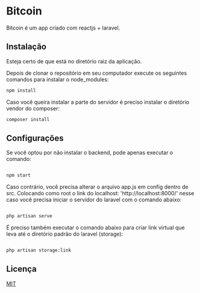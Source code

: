 # Bitcoin

Bitcoin é um app criado com reactjs + laravel.

## Instalação

Esteja certo de que está no diretório raiz da aplicação.

Depois de clonar o repositório em seu computador execute os seguintes comandos para instalar o node_modules:

```bash
npm install
```
Caso você queira instalar a parte do servidor é preciso instalar o diretório vendor do composer:

```bash
composer install
```

## Configurações

Se você optou por não instalar o backend, pode apenas executar o comando:

```python

npm start

```
Caso contrário, você precisa alterar o arquivo app.js em config dentro de src. Colocando como root o link do localhost: 'http://localhost:8000/'
nesse caso você precisa iniciar o servidor do laravel com o comando abaixo:

```python

php artisan serve

```
É preciso também executar o comando abaixo para criar link virtual que leva até o diretório padrão do laravel (storage): 

```python

php artisan storage:link

```

## Licença
[MIT](https://choosealicense.com/licenses/mit/)